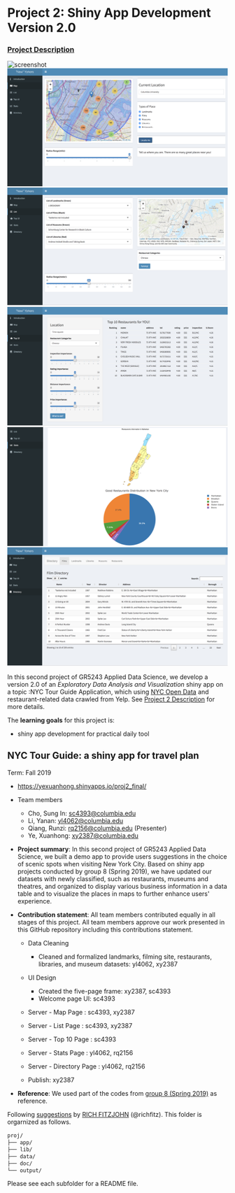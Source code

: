 # Project 2: Shiny App Development Version 2.0

### [Project Description](README.md)

![screenshot](screenshot1.png)
![screenshot](screenshot2.png)
![screenshot](screenshot3.png)
![screenshot](screenshot4.png)
![screenshot](screenshot5.png)
![screenshot](screenshot6.png)


In this second project of GR5243 Applied Data Science, we develop a version 2.0 of an *Exploratory Data Analysis and Visualization* shiny app on a topic :NYC Tour Guide Application, which using [NYC Open Data](https://opendata.cityofnewyork.us/) and  restaurant-related data crawled from Yelp. See [Project 2 Description](doc/project2_desc.md) for more details.  

The **learning goals** for this project is:
- shiny app development for practical daily tool



## NYC Tour Guide: a shiny app for travel plan
Term: Fall 2019

+ https://yexuanhong.shinyapps.io/proj2_final/
+ Team members
	+ Cho, Sung In: sc4393@columbia.edu
	+ Li, Yanan: yl4062@columbia.edu
	+ Qiang, Runzi: rq2156@columbia.edu (Presenter)
	+ Ye, Xuanhong: xy2387@columbia.edu
 

+ **Project summary**: In this second project of GR5243 Applied Data Science, we built a demo app to provide users suggestions in the choice of scenic spots when visiting New York City. Based on shiny app projects conducted by group 8 (Spring 2019), we have updated our datasets with newly classified, such as restaurants, museums and theatres, and organized to display various business information in a data table and to visualize the places in maps to further enhance users' experience.

+ **Contribution statement**: All team members contributed equally in all stages of this project. All team members approve our work presented in this GitHub repository including this contributions statement. 

	+ Data Cleaning
		+ Cleaned and formalized landmarks, filming site, restaurants, libraries, and museum datasets: 
		   yl4062, xy2387

	+ UI Design
		+ Created the five-page frame: xy2387, sc4393
		+ Welcome page UI: sc4393
		
	+ Server - Map Page   :  sc4393, xy2387
		
	+ Server - List Page  : sc4393, xy2387
		
	+ Server - Top 10 Page : sc4393
		
		
	+ Server - Stats Page : yl4062, rq2156
		
		
		
	+ Server - Directory Page : yl4062, rq2156
		
		
	+ Publish: xy2387
		
	
+ **Reference**: We used part of the codes from [group 8 (Spring 2019)](https://github.com/TZstatsADS/Spring2019-Proj2-grp8) as reference.

Following [suggestions](http://nicercode.github.io/blog/2013-04-05-projects/) by [RICH FITZJOHN](http://nicercode.github.io/about/#Team) (@richfitz). This folder is orgarnized as follows.


```
proj/
├── app/
├── lib/
├── data/
├── doc/
└── output/
```

Please see each subfolder for a README file.

